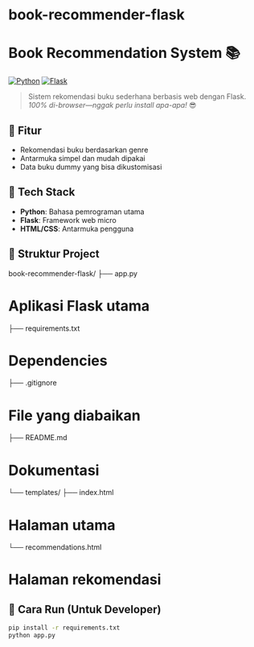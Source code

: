 # book-recommender-flask

# Book Recommendation System 📚

[![Python](https://img.shields.io/badge/Python-3.8%2B-blue?logo=python)](https://python.org)
[![Flask](https://img.shields.io/badge/Flask-2.3.2-green?logo=flask)](https://flask.palletsprojects.com)

> Sistem rekomendasi buku sederhana berbasis web dengan Flask.  
> *100% di-browser—nggak perlu install apa-apa!* 😎

## 🚀 Fitur
- Rekomendasi buku berdasarkan genre
- Antarmuka simpel dan mudah dipakai
- Data buku dummy yang bisa dikustomisasi

## 🧰 Tech Stack
- **Python**: Bahasa pemrograman utama
- **Flask**: Framework web micro
- **HTML/CSS**: Antarmuka pengguna

## 🧪 Struktur Project
book-recommender-flask/ 
├── app.py 

# Aplikasi Flask utama 
├── requirements.txt 
# Dependencies
├── .gitignore

# File yang diabaikan 
├── README.md 

# Dokumentasi 
└── templates/ 
├── index.html 

# Halaman utama 
└── recommendations.html 

# Halaman rekomendasi

## 🚀 Cara Run (Untuk Developer)
```bash
pip install -r requirements.txt
python app.py
```
